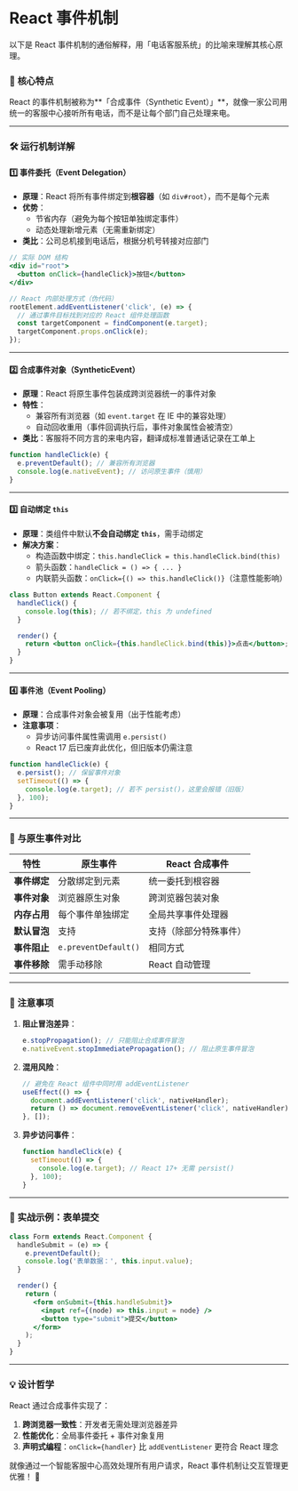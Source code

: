# React 事件机制

以下是 React 事件机制的通俗解释，用「电话客服系统」的比喻来理解其核心原理。


### 🌟 **核心特点**
React 的事件机制被称为**「合成事件（Synthetic Event）」**，就像一家公司用统一的客服中心接听所有电话，而不是让每个部门自己处理来电。

---

### 🛠 **运行机制详解**

#### 1️⃣ **事件委托（Event Delegation）**
- **原理**：React 将所有事件绑定到**根容器**（如 `div#root`），而不是每个元素  
- **优势**：  
  - 节省内存（避免为每个按钮单独绑定事件）  
  - 动态处理新增元素（无需重新绑定）  
- **类比**：公司总机接到电话后，根据分机号转接对应部门  

```jsx
// 实际 DOM 结构
<div id="root">
  <button onClick={handleClick}>按钮</button>
</div>

// React 内部处理方式（伪代码）
rootElement.addEventListener('click', (e) => {
  // 通过事件目标找到对应的 React 组件处理函数
  const targetComponent = findComponent(e.target);
  targetComponent.props.onClick(e);
});
```

---

#### 2️⃣ **合成事件对象（SyntheticEvent）**
- **原理**：React 将原生事件包装成跨浏览器统一的事件对象  
- **特性**：  
  - 兼容所有浏览器（如 `event.target` 在 IE 中的兼容处理）  
  - 自动回收重用（事件回调执行后，事件对象属性会被清空）  
- **类比**：客服将不同方言的来电内容，翻译成标准普通话记录在工单上  

```jsx
function handleClick(e) {
  e.preventDefault(); // 兼容所有浏览器
  console.log(e.nativeEvent); // 访问原生事件（慎用）
}
```

---

#### 3️⃣ **自动绑定 `this`**
- **原理**：类组件中默认**不会自动绑定 `this`**，需手动绑定  
- **解决方案**：  
  - 构造函数中绑定：`this.handleClick = this.handleClick.bind(this)`  
  - 箭头函数：`handleClick = () => { ... }`  
  - 内联箭头函数：`onClick={() => this.handleClick()}`（注意性能影响）  

```jsx
class Button extends React.Component {
  handleClick() {
    console.log(this); // 若不绑定，this 为 undefined
  }

  render() {
    return <button onClick={this.handleClick.bind(this)}>点击</button>;
  }
}
```

---

#### 4️⃣ **事件池（Event Pooling）**
- **原理**：合成事件对象会被复用（出于性能考虑）  
- **注意事项**：  
  - 异步访问事件属性需调用 `e.persist()`  
  - React 17 后已废弃此优化，但旧版本仍需注意  

```jsx
function handleClick(e) {
  e.persist(); // 保留事件对象
  setTimeout(() => {
    console.log(e.target); // 若不 persist()，这里会报错（旧版）
  }, 100);
}
```

---

### 🔄 **与原生事件对比**
| 特性                | 原生事件                 | React 合成事件              |
|---------------------|-------------------------|----------------------------|
| **事件绑定**         | 分散绑定到元素           | 统一委托到根容器            |
| **事件对象**         | 浏览器原生对象           | 跨浏览器包装对象            |
| **内存占用**         | 每个事件单独绑定         | 全局共享事件处理器          |
| **默认冒泡**         | 支持                    | 支持（除部分特殊事件）      |
| **事件阻止**         | `e.preventDefault()`    | 相同方式                    |
| **事件移除**         | 需手动移除               | React 自动管理              |

---

### 🚨 **注意事项**
1. **阻止冒泡差异**：  
   ```jsx
   e.stopPropagation(); // 只能阻止合成事件冒泡
   e.nativeEvent.stopImmediatePropagation(); // 阻止原生事件冒泡
   ```

2. **混用风险**：  
   ```jsx
   // 避免在 React 组件中同时用 addEventListener
   useEffect(() => {
     document.addEventListener('click', nativeHandler);
     return () => document.removeEventListener('click', nativeHandler);
   }, []);
   ```

3. **异步访问事件**：  
   ```jsx
   function handleClick(e) {
     setTimeout(() => {
       console.log(e.target); // React 17+ 无需 persist()
     }, 100);
   }
   ```

---

### 🌰 **实战示例：表单提交**
```jsx
class Form extends React.Component {
  handleSubmit = (e) => {
    e.preventDefault();
    console.log('表单数据：', this.input.value);
  }

  render() {
    return (
      <form onSubmit={this.handleSubmit}>
        <input ref={(node) => this.input = node} />
        <button type="submit">提交</button>
      </form>
    );
  }
}
```

---

### 💡 **设计哲学**
React 通过合成事件实现了：  
1. **跨浏览器一致性**：开发者无需处理浏览器差异  
2. **性能优化**：全局事件委托 + 事件对象复用  
3. **声明式编程**：`onClick={handler}` 比 `addEventListener` 更符合 React 理念  

就像通过一个智能客服中心高效处理所有用户请求，React 事件机制让交互管理更优雅！ 🎯

